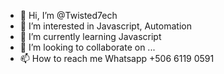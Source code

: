 - 👋 Hi, I’m @Twisted7ech
- 👀 I’m interested in Javascript, Automation
- 🌱 I’m currently learning Javascript
- 💞️ I’m looking to collaborate on ...
- 📫 How to reach me Whatsapp +506 6119 0591

<!---
Twisted7ech/Twisted7ech is a ✨ special ✨ repository because its `README.md` (this file) appears on your GitHub profile.
You can click the Preview link to take a look at your changes.
--->
